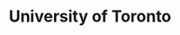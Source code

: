 ---
title: "University of Toronto"
degree: "BASc. in Engineering Science "
degree_url: https://engsci.utoronto.ca/program/what-is-engsci/
years: "2020 - 2025"
location: "Toronto, Ontario"
description:
  Robotics Major, Machine Intelligence Minor
image: "assets/img/uoft-logo.png"
---